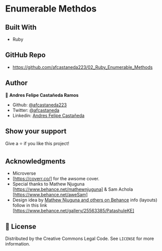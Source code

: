 # Enumerable Methdos


## Built With

- Ruby

## GitHub Repo

-  https://github.com/afcastaneda223/02_Ruby_Enumerable_Methods


## Author

👤 **Andres Felipe Castañeda Ramos**

- Github: [@afcastaneda223](https://github.com/afcastaneda223)
- Twitter: [@afcastaneda](https://twitter.com/afcastaneda)
- Linkedin: [Andres Felipe Castañeda](www.linkedin.com/in/andres-castaneda223)


## Show your support

Give a ⭐️ if you like this project!

## Acknowledgments

- Microverse
- [https://coverr.co/] for the awsome cover.
- Special thanks to Mathew Njuguna [https://www.behance.net/mathewnjuguna] & Sam Achola [https://www.behance.net/aweSam]
- Design idea by [Mathew Njuguna and others on Behance](https://www.behance.net/mathewnjuguna) info (layouts) follow in this link [https://www.behance.net/gallery/25563385/PatashuleKE]


## 📝 License

Distributed by the Creative Commons Legal Code. See `LICENSE` for more information.
